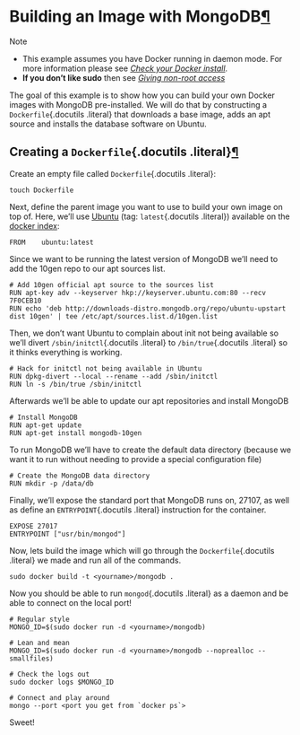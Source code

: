 Building an Image with MongoDB[¶](#building-an-image-with-mongodb "Permalink to this headline")
===============================================================================================

Note

-   This example assumes you have Docker running in daemon mode. For
    more information please see [*Check your Docker
    install*](../hello_world/#running-examples).
-   **If you don’t like sudo** then see [*Giving non-root
    access*](../../installation/binaries/#dockergroup)

The goal of this example is to show how you can build your own Docker
images with MongoDB pre-installed. We will do that by constructing a
`Dockerfile`{.docutils .literal} that downloads a base image, adds an
apt source and installs the database software on Ubuntu.

Creating a `Dockerfile`{.docutils .literal}[¶](#creating-a-dockerfile "Permalink to this headline")
---------------------------------------------------------------------------------------------------

Create an empty file called `Dockerfile`{.docutils .literal}:

    touch Dockerfile

Next, define the parent image you want to use to build your own image on
top of. Here, we’ll use [Ubuntu](https://index.docker.io/_/ubuntu/)
(tag: `latest`{.docutils .literal}) available on the [docker
index](http://index.docker.io):

    FROM    ubuntu:latest

Since we want to be running the latest version of MongoDB we’ll need to
add the 10gen repo to our apt sources list.

    # Add 10gen official apt source to the sources list
    RUN apt-key adv --keyserver hkp://keyserver.ubuntu.com:80 --recv 7F0CEB10
    RUN echo 'deb http://downloads-distro.mongodb.org/repo/ubuntu-upstart dist 10gen' | tee /etc/apt/sources.list.d/10gen.list

Then, we don’t want Ubuntu to complain about init not being available so
we’ll divert `/sbin/initctl`{.docutils .literal} to
`/bin/true`{.docutils .literal} so it thinks everything is working.

    # Hack for initctl not being available in Ubuntu
    RUN dpkg-divert --local --rename --add /sbin/initctl
    RUN ln -s /bin/true /sbin/initctl

Afterwards we’ll be able to update our apt repositories and install
MongoDB

    # Install MongoDB
    RUN apt-get update
    RUN apt-get install mongodb-10gen

To run MongoDB we’ll have to create the default data directory (because
we want it to run without needing to provide a special configuration
file)

    # Create the MongoDB data directory
    RUN mkdir -p /data/db

Finally, we’ll expose the standard port that MongoDB runs on, 27107, as
well as define an `ENTRYPOINT`{.docutils .literal} instruction for the
container.

    EXPOSE 27017
    ENTRYPOINT ["usr/bin/mongod"]

Now, lets build the image which will go through the
`Dockerfile`{.docutils .literal} we made and run all of the commands.

    sudo docker build -t <yourname>/mongodb .

Now you should be able to run `mongod`{.docutils .literal} as a daemon
and be able to connect on the local port!

    # Regular style
    MONGO_ID=$(sudo docker run -d <yourname>/mongodb)

    # Lean and mean
    MONGO_ID=$(sudo docker run -d <yourname>/mongodb --noprealloc --smallfiles)

    # Check the logs out
    sudo docker logs $MONGO_ID

    # Connect and play around
    mongo --port <port you get from `docker ps`>

Sweet!

